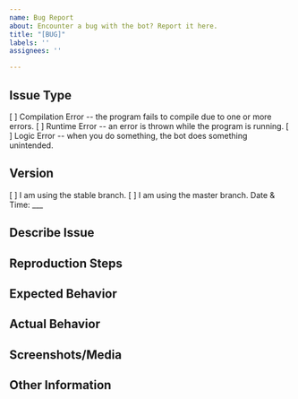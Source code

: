 ```yaml
---
name: Bug Report
about: Encounter a bug with the bot? Report it here.
title: "[BUG]"
labels: ''
assignees: ''

---
```


## Issue Type
<!--
Select the error that best represents your issue. Replace [ ] with [x] to "check" the box.
-->
[ ] Compilation Error -- the program fails to compile due to one or more errors.
[ ] Runtime Error -- an error is thrown while the program is running.
[ ] Logic Error -- when you do something, the bot does something unintended.

## Version
<!--
Select the correct branch. Same ideas as above.
-->
[ ] I am using the stable branch.
[ ] I am using the master branch. Date & Time: ___

## Describe Issue
<!--
Describe the issue that occurs.
-->

## Reproduction Steps
<!--
Write clear and specific steps that shows how to reproduce the error. Include test cases as well. 
-->


## Expected Behavior
<!--
What do you think should happen? In other words, if the bug didn't exist, what should the bot do?
-->


## Actual Behavior
<!--
Type what actually happens when you try to do whatever you just did,
-->


## Screenshots/Media
<!--
Include any screenshots, videos, etc. that shows the bug in action. This should include reproduction steps.
-->


## Other Information
<!--
Input any other information worth adding.
-->
